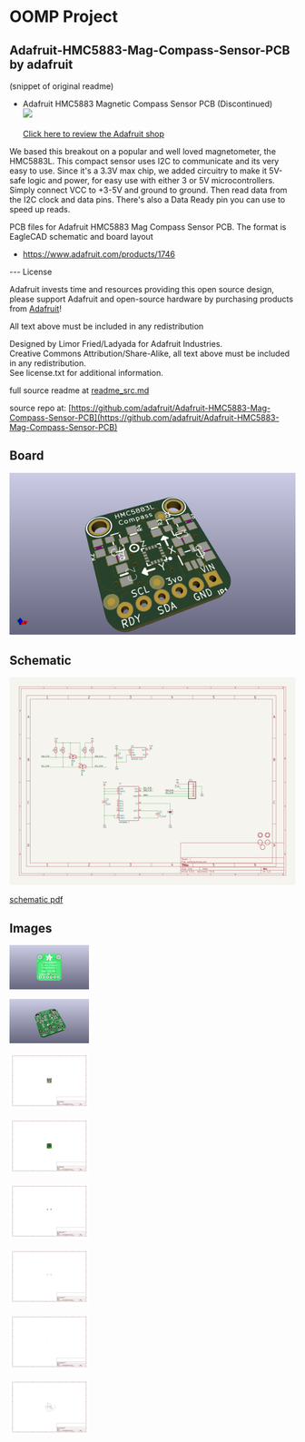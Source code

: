 # OOMP Project  
## Adafruit-HMC5883-Mag-Compass-Sensor-PCB  by adafruit  
  
(snippet of original readme)  
  
- Adafruit HMC5883 Magnetic Compass Sensor PCB (Discontinued)  
<a href="http://www.adafruit.com/products/1746"><img src="assets/image.jpg?raw=true" width="500px"><br/>  
Click here to review the Adafruit shop</a>  
  
We based this breakout on a popular and well loved magnetometer, the HMC5883L. This compact sensor uses I2C to communicate and its very easy to use. Since it's a 3.3V max chip, we added circuitry to make it 5V-safe logic and power, for easy use with either 3 or 5V microcontrollers. Simply connect VCC to +3-5V and ground to ground. Then read data from the I2C clock and data pins. There's also a Data Ready pin you can use to speed up reads.  
  
PCB files for Adafruit HMC5883 Mag Compass Sensor PCB. The format is EagleCAD schematic and board layout  
- https://www.adafruit.com/products/1746  
  
--- License  
  
Adafruit invests time and resources providing this open source design, please support Adafruit and open-source hardware by purchasing products from [Adafruit](https://www.adafruit.com)!  
  
All text above must be included in any redistribution  
  
Designed by Limor Fried/Ladyada for Adafruit Industries.  
Creative Commons Attribution/Share-Alike, all text above must be included in any redistribution.   
See license.txt for additional information.  
  
  full source readme at [readme_src.md](readme_src.md)  
  
source repo at: [https://github.com/adafruit/Adafruit-HMC5883-Mag-Compass-Sensor-PCB](https://github.com/adafruit/Adafruit-HMC5883-Mag-Compass-Sensor-PCB)  
## Board  
  
[![working_3d.png](working_3d_600.png)](working_3d.png)  
## Schematic  
  
[![working_schematic.png](working_schematic_600.png)](working_schematic.png)  
  
[schematic pdf](working_schematic.pdf)  
## Images  
  
[![working_3D_bottom.png](working_3D_bottom_140.png)](working_3D_bottom.png)  
  
[![working_3D_top.png](working_3D_top_140.png)](working_3D_top.png)  
  
[![working_assembly_page_01.png](working_assembly_page_01_140.png)](working_assembly_page_01.png)  
  
[![working_assembly_page_02.png](working_assembly_page_02_140.png)](working_assembly_page_02.png)  
  
[![working_assembly_page_03.png](working_assembly_page_03_140.png)](working_assembly_page_03.png)  
  
[![working_assembly_page_04.png](working_assembly_page_04_140.png)](working_assembly_page_04.png)  
  
[![working_assembly_page_05.png](working_assembly_page_05_140.png)](working_assembly_page_05.png)  
  
[![working_assembly_page_06.png](working_assembly_page_06_140.png)](working_assembly_page_06.png)  
